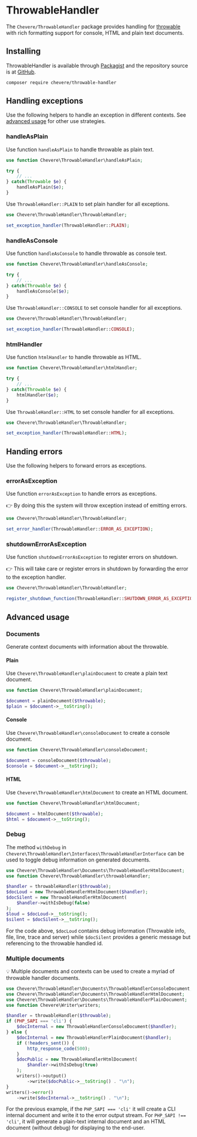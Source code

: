 # ThrowableHandler

The `Chevere/ThrowableHandler` package provides handling for [throwable](https://www.php.net/throwable) with rich formatting support for console, HTML and plain text documents.

## Installing

ThrowableHandler is available through [Packagist](https://packagist.org/packages/chevere/throwable-handler) and the repository source is at [GitHub](https://github.com/chevere/throwable-handler).

```sh
composer require chevere/throwable-handler
```

## Handling exceptions

Use the following helpers to handle an exception in different contexts. See [advanced usage](#advanced-usage) for other use strategies.

### handleAsPlain

Use function `handleAsPlain` to handle throwable as plain text.

```php
use function Chevere\ThrowableHandler\handleAsPlain;

try {
    // ...
} catch(Throwable $e) {
    handleAsPlain($e);
}
```

Use `ThrowableHandler::PLAIN` to set plain handler for all exceptions.

```php
use Chevere\ThrowableHandler\ThrowableHandler;

set_exception_handler(ThrowableHandler::PLAIN);
```

### handleAsConsole

Use function `handleAsConsole` to handle throwable as console text.

```php
use function Chevere\ThrowableHandler\handleAsConsole;

try {
    // ...
} catch(Throwable $e) {
    handleAsConsole($e);
}
```

Use `ThrowableHandler::CONSOLE` to set console handler for all exceptions.

```php
use Chevere\ThrowableHandler\ThrowableHandler;

set_exception_handler(ThrowableHandler::CONSOLE);
```

### htmlHandler

Use function `htmlHandler` to handle throwable as HTML.

```php
use function Chevere\ThrowableHandler\htmlHandler;

try {
    // ...
} catch(Throwable $e) {
    htmlHandler($e);
}
```

Use `ThrowableHandler::HTML` to set console handler for all exceptions.

```php
use Chevere\ThrowableHandler\ThrowableHandler;

set_exception_handler(ThrowableHandler::HTML);
```

## Handing errors

Use the following helpers to forward errors as exceptions.

### errorAsException

Use function `errorAsException` to handle errors as exceptions.

👉 By doing this the system will throw exception instead of emitting errors.

```php
use Chevere\ThrowableHandler\ThrowableHandler;

set_error_handler(ThrowableHandler::ERROR_AS_EXCEPTION);
```

### shutdownErrorAsException

Use function `shutdownErrorAsException` to register errors on shutdown.

👉 This will take care or register errors in shutdown by forwarding the error to the exception handler.

```php
use Chevere\ThrowableHandler\ThrowableHandler;

register_shutdown_function(ThrowableHandler::SHUTDOWN_ERROR_AS_EXCEPTION);
```

## Advanced usage

### Documents

Generate context documents with information about the throwable.

#### Plain

Use `Chevere\ThrowableHandler\plainDocument` to create a plain text document.

```php
use function Chevere\ThrowableHandler\plainDocument;

$document = plainDocument($throwable);
$plain = $document->__toString();
```

#### Console

Use `Chevere\ThrowableHandler\consoleDocument` to create a console document.

```php
use function Chevere\ThrowableHandler\consoleDocument;

$document = consoleDocument($throwable);
$console = $document->__toString();
```

#### HTML

Use `Chevere\ThrowableHandler\htmlDocument` to create an HTML document.

```php
use function Chevere\ThrowableHandler\htmlDocument;

$document = htmlDocument($throwable);
$html = $document->__toString();
```

### Debug

The method `withDebug` in `Chevere\ThrowableHandler\Interfaces\ThrowableHandlerInterface` can be used to toggle debug information on generated documents.

```php
use Chevere\ThrowableHandler\Documents\ThrowableHandlerHtmlDocument;
use function Chevere\ThrowableHandler\throwableHandler;

$handler = throwableHandler($throwable);
$docLoud = new ThrowableHandlerHtmlDocument($handler);
$docSilent = new ThrowableHandlerHtmlDocument(
    $handler->withIsDebug(false)
);
$loud = $docLoud->__toString();
$silent = $docSilent->__toString();
```

For the code above, `$docLoud` contains debug information (Throwable info, file, line, trace and server) while `$docSilent` provides a generic message but referencing to the throwable handled id.

### Multiple documents

💡 Multiple documents and contexts can be used to create a myriad of throwable handler documents.

```php
use Chevere\ThrowableHandler\Documents\ThrowableHandlerConsoleDocument;
use Chevere\ThrowableHandler\Documents\ThrowableHandlerHtmlDocument;
use Chevere\ThrowableHandler\Documents\ThrowableHandlerPlainDocument;
use function Chevere\Writer\writers;

$handler = throwableHandler($throwable);
if (PHP_SAPI === 'cli') {
    $docInternal = new ThrowableHandlerConsoleDocument($handler);
} else {
    $docInternal = new ThrowableHandlerPlainDocument($handler);
    if (!headers_sent()) {
        http_response_code(500);
    }
    $docPublic = new ThrowableHandlerHtmlDocument(
        $handler->withIsDebug(true)
    );
    writers()->output()
        ->write($docPublic->__toString() . "\n");
}
writers()->error()
    ->write($docInternal->__toString() . "\n");
```

For the previous example, if the `PHP_SAPI === 'cli'` it will create a CLI internal document and write it to the error output stream. For `PHP_SAPI !== 'cli'`, it will generate a plain-text internal document and an HTML document (without debug) for displaying to the end-user.
